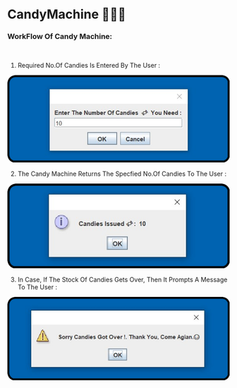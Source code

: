 # CandyMachine 🍬🎫🍬 

### WorkFlow Of Candy Machine: 

<br>

1. Required No.Of Candies Is Entered By The User  :
<p align="center">
  <img src="Img/Input.png">
</p>  

2. The Candy Machine Returns The Specfied No.Of Candies To The User :

<p align="center">
  <img src="Img/Output-1.png">
</p> 

3. In Case, If The Stock Of Candies Gets Over, Then It Prompts A Message To The User : 

<p align="center">
  <img src="Img/Output-2.png">
</p> 

<br>
